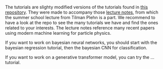 The tutorials are slighty modified versions of the tutorials found in [this repository](https://github.com/heidelberg-hepml/ml-tutorials).
They were made to accompany those [lecture notes](https://www.thphys.uni-heidelberg.de/~plehn/pics/modern_ml.pdf), from which the summer school lecture from Tilman Plehn is a part. We recommend to have a look at the repo to see the many tutorials we have and find the ones related to your interests. The lecture notes reference many recent papers using modern machine learning for particle physics.

If you want to work on bayesian neural networks, you should start with the bayesian regression tutorial, then the bayesian CNN for classification.

If you want to work on a generative transformer model, you can try the ... tutorial.